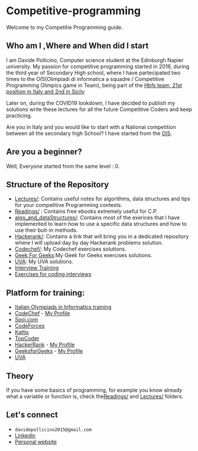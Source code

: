 # Competitive-programming
Welcome to my Competitie Programming guide. 

## Who am I ,Where and When did I start

I am Davide Pollicino, Computer science student at the Edinburgh Napier university. 
My passion for competitive programming started in 2016, during the third year of Secondary High school, where I have partecipated two times to the OIS(Olimpiadi di informatica a squadre / Competitive Programming Olimpics game in Team), being part of the [Hbfs team, 21st position in Italy and 2nd in Sicily](https://squadre.olinfo.it/edition/9/team/sic20)  

Later on, during the COVID19 lookdown, I have decided to publish my solutions write these lectures for all the future Competitive Coders and keep practicing. 

Are you in Italy and you would like to start with a National competition between all the secondary high School? I have started from the [OIS](https://squadre.olinfo.it/).

## Are you a beginner?

Well, Everyone started from the same level : 0. 

## Structure of the Repository

* [Lectures/](Lectures/): Contains useful notes for algorithms, data structures and tips for your competitive Programming contests. 
* [Readings/](https://github.com/omonimus1/competitive-programming/tree/master/Reading) : Contains free ebooks extremely useful for C.P.
* [algo_and_dataStructures/](algo_and_dataStructure/): Contains most of the exerices that I have implemented to learn how to use a specific data structures and how to use their buit-in methods.
* [Hackerank/](https://github.com/omonimus1/competitive-programming/blob/master/HackerRank/README.md): Contains a link that will bring you in a dedicated repository where I will upload day by day Hackerank problems solution.
* [Codechef/](codechef/): My Codechef exercises solutions.
* [Geek For Geeks](geekforgeeks/):My Geek for Geeks exercises solutions.
* [UVA](UVA/): My UVA solutions.
* [Interview Training](geekforgeeks/must-to-do-interview-process) 
* [Exercises for coding interviews](must-do-exerices)


## Platform for training:
* [Italian Olympiads in Informatics training](https://training.olinfo.it/#/overview)
* [CodeChef](https://www.codechef.com/) - [My Profile](https://www.codechef.com/users/omonimus)
* [Spoj.com](https://www.spoj.com/)
* [CodeForces](https://codeforces.com/)
* [Kattis](https://open.kattis.com/)
* [TopCoder](https://www.topcoder.com/)
* [HackerRank](https://www.hackerrank.com/) - [My Profile](https://www.hackerrank.com/davidepollicino1)
* [GeeksforGeeks](https://www.geeksforgeeks.org/) - [My Profile](https://auth.geeksforgeeks.org/user/davidepollicino2015/practice/)
* [UVA](https://onlinejudge.org/)


## Theory

If you have some basics of programming, for example you know already what a variable or function is, check the[Readings/](https://github.com/omonimus1/competitive-programming/tree/master/Reading) and [Lectures/](https://github.com/omonimus1/competitive-programming/tree/master/Lectures) folders.

## Let's connect

* ```davidepollicino2015@gmail.com```
* [Linkedin](https://www.linkedin.com/in/davidepollicino7/)
* [Personal website](http://davidepollicino.com/)
